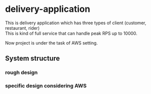 # delivery-application

This is delivery application which has three types of client (customer, restaurant, rider)  
This is kind of full service that can handle peak RPS up to 10000.

Now project is under the task of AWS setting.

## System structure

### rough design

### specific design considering AWS